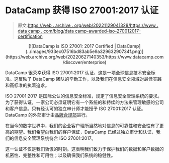 # DataCamp 获得 ISO 27001:2017 认证

> 原文:[https://web . archive . org/web/20221129041328/https://www . data camp . com/blog/data camp-awarded-iso-270012017-certification](https://web.archive.org/web/20221129041328/https://www.datacamp.com/blog/datacamp-awarded-iso-270012017-certification)

<center>[![DataCamp is ISO 27001: 2017 Certified | DataCamp](../Images/933ec07516bd83ab5e9a32963290734f.png)](https://web.archive.org/web/20220627140353/https://www.datacamp.com/discover/enterprise)</center>

DataCamp 很荣幸获得 ISO 27001:2017 认证，这是一项全球信息技术安全标准。这反映了 DataCamp 团队的辛勤工作，以及我们在信息安全领域对最佳实践和高标准的执着追求。

ISO 27001:2017 是国际公认的信息安全标准，规定了信息安全管理系统的要求。为了获得认证，一家公司必须证明它有一个系统的和持续的方法来管理敏感的公司和客户信息。只有经认可的独立审计师才能授予 ISO 27001:2017 认证。DataCamp 的外部审计由[品牌合规部](https://web.archive.org/web/20220627140353/https://brandcompliance.com/en/)进行。

在当今的数字世界中，我们的企业客户理所当然地对信息的可靠性和安全性有了更高的期望。我们希望向我们的客户保证，DataCamp 已经过独立审计和认证，我们的信息安全管理系统符合 ISO 27001:2017。

这一认证不仅是我们骄傲的时刻。这表明我们致力于保护我们的数据和客户数据的机密性、完整性和可用性；以及确保我们系统的稳健性。